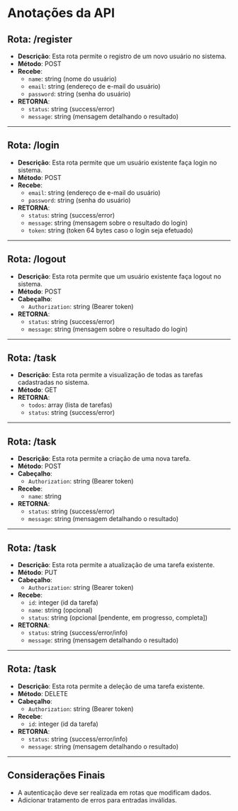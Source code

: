 # Anotações da API

## Rota: /register
- **Descrição**: Esta rota permite o registro de um novo usuário no sistema.
- **Método**: POST
- **Recebe**:
  - `name`: string (nome do usuário)
  - `email`: string (endereço de e-mail do usuário)
  - `password`: string (senha do usuário)
- **RETORNA**:
  - `status`: string (success/error)
  - `message`: string (mensagem detalhando o resultado)

---

## Rota: /login
- **Descrição**: Esta rota permite que um usuário existente faça login no sistema.
- **Método**: POST
- **Recebe**:
  - `email`: string (endereço de e-mail do usuário)
  - `password`: string (senha do usuário)
- **RETORNA**:
  - `status`: string (success/error)
  - `message`: string (mensagem sobre o resultado do login)
  - `token`: string (token 64 bytes caso o login seja efetuado)

---

## Rota: /logout
- **Descrição**: Esta rota permite que um usuário existente faça logout no sistema.
- **Método**: POST
- **Cabeçalho**:
  - `Authorization`: string (Bearer token)
- **RETORNA**:
  - `status`: string (success/error)
  - `message`: string (mensagem sobre o resultado do login)

---

## Rota: /task
- **Descrição**: Esta rota permite a visualização de todas as tarefas cadastradas no sistema.
- **Método**: GET
- **RETORNA**:
  - `todos`: array (lista de tarefas)
  - `status`: string (success/error)

---

## Rota: /task
- **Descrição**: Esta rota permite a criação de uma nova tarefa.
- **Método**: POST
- **Cabeçalho**:
  - `Authorization`: string (Bearer token)
- **Recebe**:
  - `name`: string
- **RETORNA**:
  - `status`: string (success/error)
  - `message`: string (mensagem detalhando o resultado)

---

## Rota: /task
- **Descrição**: Esta rota permite a atualização de uma tarefa existente.
- **Método**: PUT
- **Cabeçalho**:
  - `Authorization`: string (Bearer token)
- **Recebe**:
  - `id`: integer (id da tarefa)
  - `name`: string (opcional)
  - `status`: string (opcional [pendente, em progresso, completa])
- **RETORNA**:
  - `status`: string (success/error/info)
  - `message`: string (mensagem detalhando o resultado)

---

## Rota: /task
- **Descrição**: Esta rota permite a deleção de uma tarefa existente.
- **Método**: DELETE
- **Cabeçalho**:
  - `Authorization`: string (Bearer token)
- **Recebe**:
  - `id`: integer (id da tarefa)
- **RETORNA**:
  - `status`: string (success/error/info)
  - `message`: string (mensagem detalhando o resultado)

---

## Considerações Finais
- A autenticação deve ser realizada em rotas que modificam dados.
- Adicionar tratamento de erros para entradas inválidas.